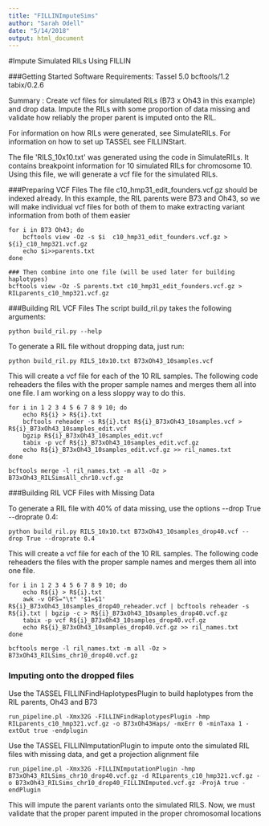 ```yaml
---
title: "FILLINImputeSims"
author: "Sarah Odell"
date: "5/14/2018"
output: html_document
---
```


#Impute Simulated RILs Using FILLIN

###Getting Started
Software Requirements:
Tassel 5.0
bcftools/1.2
tabix/0.2.6

Summary :
Create vcf files for simulated RILs (B73 x Oh43 in this example) and drop data. 
Impute the RILs with some proportion of data missing and validate how reliably the proper
 parent is imputed onto the RIL.

For information on how RILs were generated, see SimulateRILs. For information on how to
 set up TASSEL see FILLINStart.

The file 'RILS_10x10.txt' was generated using the code in SimulateRILs. It contains 
breakpoint information for 10 simulated RILs for chromosome 10. Using this file, we will
 generate a vcf file for the simulated RILs.

###Preparing VCF Files
The file c10_hmp31_edit_founders.vcf.gz should be indexed already. In this example, the RIL
parents were B73 and Oh43, so we will make individual vcf files for both of them
to make extracting variant information from both of them easier

```{bash extractparents}
for i in B73 Oh43; do
    bcftools view -Oz -s $i  c10_hmp31_edit_founders.vcf.gz > ${i}_c10_hmp321.vcf.gz
    echo $i>>parents.txt 
done

### Then combine into one file (will be used later for building haplotypes)
bcftools view -Oz -S parents.txt c10_hmp31_edit_founders.vcf.gz > RILparents_c10_hmp321.vcf.gz 
```

###Building RIL VCF Files
The script build_ril.py takes the following arguments:

```{bash buildril}
python build_ril.py --help
```

To generate a RIL file without dropping data, just run:

```{bash fullril}
python build_ril.py RILS_10x10.txt B73xOh43_10samples.vcf
```

This will create a vcf file for each of the 10 RIL samples. The following code reheaders
 the files with the proper sample names and merges them all into one file. I am working on
  a less sloppy way to do this.
  
```{bash rilmerge}
for i in 1 2 3 4 5 6 7 8 9 10; do
    echo R${i} > R${i}.txt
    bcftools reheader -s R${i}.txt R${i}_B73xOh43_10samples.vcf > R${i}_B73xOh43_10samples_edit.vcf
    bgzip R${i}_B73xOh43_10samples_edit.vcf
    tabix -p vcf R${i}_B73xOh43_10samples_edit.vcf.gz
    echo R${i}_B73xOh43_10samples_edit.vcf.gz >> ril_names.txt
done

bcftools merge -l ril_names.txt -m all -Oz > B73xOh43_RILSimsAll_chr10.vcf.gz
```

###Building RIL VCF Files with Missing Data

To generate a RIL file with 40% of data missing, use the options --drop True --droprate 0.4:

```{bash dropril}
python build_ril.py RILS_10x10.txt B73xOh43_10samples_drop40.vcf --drop True --droprate 0.4
```

This will create a vcf file for each of the 10 RIL samples. The following code reheaders
 the files with the proper sample names and merges them all into one file.
 
```{bash dropmerge}
for i in 1 2 3 4 5 6 7 8 9 10; do
    echo R${i} > R${i}.txt
    awk -v OFS="\t" '$1=$1' R${i}_B73xOh43_10samples_drop40_reheader.vcf | bcftools reheader -s R${i}.txt | bgzip -c > R${i}_B73xOh43_10samples_drop40.vcf.gz
    tabix -p vcf R${i}_B73xOh43_10samples_drop40.vcf.gz
    echo R${i}_B73xOh43_10samples_drop40.vcf.gz >> ril_names.txt
done

bcftools merge -l ril_names.txt -m all -Oz > B73xOh43_RILSims_chr10_drop40.vcf.gz
```

### Imputing onto the dropped files
Use the TASSEL FILLINFindHaplotypesPlugin to build haplotypes from the RIL parents, Oh43 and B73

```{bash findhaps}
run_pipeline.pl -Xmx32G -FILLINFindHaplotypesPlugin -hmp RILparents_c10_hmp321.vcf.gz -o B73xOh43Haps/ -mxErr 0 -minTaxa 1 -extOut true -endplugin
```

Use the TASSEL FILLINImputationPlugin to impute onto the simulated RIL files with missing data,
and get a projection alignment file

```{bash impute}
run_pipeline.pl -Xmx32G -FILLINImputationPlugin -hmp B73xOh43_RILSims_chr10_drop40.vcf.gz -d RILparents_c10_hmp321.vcf.gz -o B73xOh43_RILSims_chr10_drop40_FILLINImputed.vcf.gz -ProjA true -endPlugin

```

This will impute the parent variants onto the simulated RILS.
Now, we must validate that the proper parent imputed in the proper chromosomal locations








